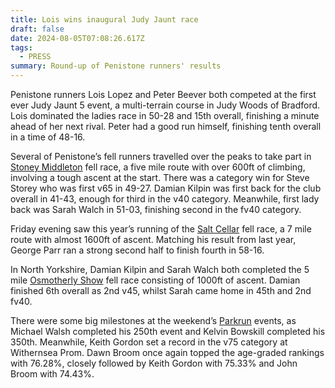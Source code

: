 ```yaml
---
title: Lois wins inaugural Judy Jaunt race
draft: false
date: 2024-08-05T07:08:26.617Z
tags:
  - PRESS
summary: Round-up of Penistone runners' results
---
```

Penistone runners Lois Lopez and Peter Beever both competed at the first ever Judy Jaunt 5 event, a multi-terrain course in Judy Woods of Bradford.  Lois dominated the ladies race in 50-28 and 15th overall, finishing a minute ahead of her next rival.  Peter had a good run himself, finishing tenth overall in a time of 48-16.

Several of Penistone’s fell runners travelled over the peaks to take part in [Stoney Middleton](http://results.pfrac.co.uk/fell-league-2024/stoney-middleton) fell race, a five mile route with over 600ft of climbing, involving a tough ascent at the start. There was a category win for Steve Storey who was first v65 in 49-27. Damian Kilpin was first back for the club overall in 41-43, enough for third in the v40 category. Meanwhile, first lady back was Sarah Walch in 51-03, finishing second in the fv40 category.

Friday evening saw this year’s running of the [Salt Cellar](http://results.pfrac.co.uk/fell-league-2024/salt-cellar) fell race, a 7 mile route with almost 1600ft of ascent. Matching his result from last year, George Parr ran a strong second half to finish fourth in 58-16.

In North Yorkshire, Damian Kilpin and Sarah Walch both completed the 5 mile [Osmotherly Show](http://results.pfrac.co.uk/fell-league-2024/osmotherley-show) fell race consisting of 1000ft of ascent. Damian finished 6th overall as 2nd v45, whilst Sarah came home in 45th and 2nd fv40.

There were some big milestones at the weekend’s [Parkrun](http://results.pfrac.co.uk/parkrun-2024/2024-08-03) events, as Michael Walsh completed his 250th event and Kelvin Bowskill completed his 350th. Meanwhile, Keith Gordon set a record in the v75 category at Withernsea Prom. Dawn Broom once again topped the age-graded rankings with 76.28%, closely followed by Keith Gordon with 75.33% and John Broom with 74.43%.